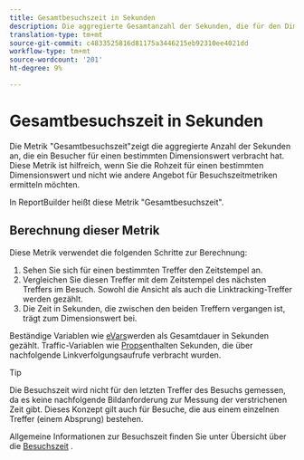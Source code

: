 ```yaml
---
title: Gesamtbesuchszeit in Sekunden
description: Die aggregierte Gesamtanzahl der Sekunden, die für den Dimensionswert verbracht wurden.
translation-type: tm+mt
source-git-commit: c4833525816d81175a3446215eb92310ee4021dd
workflow-type: tm+mt
source-wordcount: '201'
ht-degree: 9%

---
```



# Gesamtbesuchszeit in Sekunden

Die Metrik &quot;Gesamtbesuchszeit&quot;zeigt die aggregierte Anzahl der Sekunden an, die ein Besucher für einen bestimmten Dimensionswert verbracht hat. Diese Metrik ist hilfreich, wenn Sie die Rohzeit für einen bestimmten Dimensionswert und nicht wie andere Angebot für Besuchszeitmetriken ermitteln möchten.

In ReportBuilder heißt diese Metrik &quot;Gesamtbesuchszeit&quot;.

## Berechnung dieser Metrik

Diese Metrik verwendet die folgenden Schritte zur Berechnung:

1. Sehen Sie sich für einen bestimmten Treffer den Zeitstempel an.
2. Vergleichen Sie diesen Treffer mit dem Zeitstempel des nächsten Treffers im Besuch. Sowohl die Ansicht als auch die Linktracking-Treffer werden gezählt.
3. Die Zeit in Sekunden, die zwischen den beiden Treffern vergangen ist, trägt zum Dimensionswert bei.

Beständige Variablen wie [eVars](../dimensions/evar.md)werden als Gesamtdauer in Sekunden gezählt. Traffic-Variablen wie [Props](../dimensions/prop.md)enthalten Sekunden, die über nachfolgende Linkverfolgungsaufrufe verbracht wurden.

>[!TIP]
>
>Die Besuchszeit wird nicht für den letzten Treffer des Besuchs gemessen, da es keine nachfolgende Bildanforderung zur Messung der verstrichenen Zeit gibt. Dieses Konzept gilt auch für Besuche, die aus einem einzelnen Treffer (einem Absprung) bestehen.

Allgemeine Informationen zur Besuchszeit finden Sie unter Übersicht über die [Besuchszeit](time-spent.md) .
